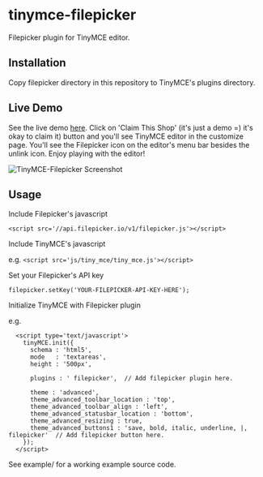 tinymce-filepicker
==================

Filepicker plugin for TinyMCE editor.


Installation
------------

Copy filepicker directory in this repository to TinyMCE's plugins directory.


Live Demo
---------

See the live demo [here](https://www.shopstarter.org/s/demo?ref=github). Click on 'Claim This Shop' (it's just a demo =) it's okay to claim it) button and you'll see TinyMCE editor in the customize page. You'll see the Filepicker icon on the editor's menu bar besides the unlink icon. Enjoy playing with the editor!

![TinyMCE-Filepicker Screenshot](https://dl.dropbox.com/u/35534880/TinyMCE-Filepicker.png "TinyMCE-Filepicker Integration")


Usage
-----

Include Filepicker's javascript

```<script src='//api.filepicker.io/v1/filepicker.js'></script>```

Include TinyMCE's javascript

e.g. ```<script src='js/tiny_mce/tiny_mce.js'></script>```

Set your Filepicker's API key

``` filepicker.setKey('YOUR-FILEPICKER-API-KEY-HERE'); ```

Initialize TinyMCE with Filepicker plugin

e.g.
```
  <script type='text/javascript'>
    tinyMCE.init({
      schema : 'html5',
      mode   : 'textareas',
      height : '500px',

      plugins : ' filepicker',  // Add filepicker plugin here.

      theme : 'advanced',
      theme_advanced_toolbar_location : 'top',
      theme_advanced_toolbar_align : 'left',
      theme_advanced_statusbar_location : 'bottom',
      theme_advanced_resizing : true,
      theme_advanced_buttons1 : 'save, bold, italic, underline, |, filepicker'  // Add filepicker button here.
    });
  </script>
```

See example/ for a working example source code.


